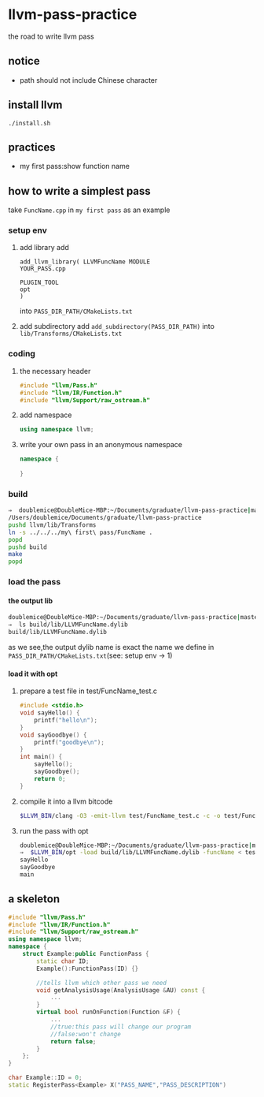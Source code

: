 # llvm-pass-practice
the road to write llvm pass


## notice

* path should not include Chinese character

## install llvm
`./install.sh`

## practices

* my first pass:show function name


## how to write a simplest pass

take `FuncName.cpp` in `my first pass` as an example

### setup env
1. add library
add
    ```
    add_llvm_library( LLVMFuncName MODULE
    YOUR_PASS.cpp

    PLUGIN_TOOL
    opt
    )
    ```
    into `PASS_DIR_PATH/CMakeLists.txt`

2. add subdirectory
    add `add_subdirectory(PASS_DIR_PATH)` into `lib/Transforms/CMakeLists.txt`

### coding

1. the necessary header
    ```cpp
    #include "llvm/Pass.h"
    #include "llvm/IR/Function.h"
    #include "llvm/Support/raw_ostream.h"
    ```

2. add namespace
    ```cpp
    using namespace llvm;
    ```

3. write your own pass in an anonymous namespace
    ```cpp
    namespace {
        
    }
    ```

### build

```sh
⇒  doublemice@DoubleMice-MBP:~/Documents/graduate/llvm-pass-practice|master⚡ pwd
/Users/doublemice/Documents/graduate/llvm-pass-practice
pushd llvm/lib/Transforms
ln -s ../../../my\ first\ pass/FuncName .
popd
pushd build
make
popd
```

### load the pass

#### the output lib
```sh
doublemice@DoubleMice-MBP:~/Documents/graduate/llvm-pass-practice|master⚡ 
⇒  ls build/lib/LLVMFuncName.dylib 
build/lib/LLVMFuncName.dylib
```

as we see,the output dylib name is exact the name we define in `PASS_DIR_PATH/CMakeLists.txt`(see: setup env -> 1)

#### load it with opt
1. prepare a test file in test/FuncName_test.c
    ```cpp
    #include <stdio.h>
    void sayHello() {
        printf("hello\n");
    }
    void sayGoodbye() {
        printf("goodbye\n");
    }
    int main() {
        sayHello();
        sayGoodbye();
        return 0;
    }
    ```

2. compile it into a llvm bitcode
    ```sh
    $LLVM_BIN/clang -O3 -emit-llvm test/FuncName_test.c -c -o test/FuncName_test.bc
    ```
3. run the pass with opt
    ```sh
    doublemice@DoubleMice-MBP:~/Documents/graduate/llvm-pass-practice|master⚡ 
    ⇒  $LLVM_BIN/opt -load build/lib/LLVMFuncName.dylib -funcName < test/FuncName_test.bc > /dev/null
    sayHello
    sayGoodbye
    main
    ```

## a skeleton
```cpp
#include "llvm/Pass.h"
#include "llvm/IR/Function.h"
#include "llvm/Support/raw_ostream.h"
using namespace llvm;
namespace {
    struct Example:public FunctionPass {
        static char ID;
        Example():FunctionPass(ID) {}

        //tells llvm which other pass we need
        void getAnalysisUsage(AnalysisUsage &AU) const {
            ...
        }
        virtual bool runOnFunction(Function &F) {
            ...
            //true:this pass will change our program
            //false:won't change
            return false;
        }
    };
}

char Example::ID = 0;
static RegisterPass<Example> X("PASS_NAME","PASS_DESCRIPTION")
```
